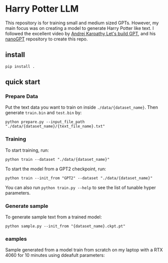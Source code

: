 # Harry Potter LLM

This repository is for training small and medium sized GPTs. However, my main focus was on creating a model to generate Harry Potter like text. I followed the excellent video by [Andrej Karpathy Let's build GPT](https://www.youtube.com/watch?v=kCc8FmEb1nY), and his [nanoGPT](https://github.com/karpathy/nanoGPT) repository to create this repo.


## install
```
pip install .
```

## quick start

### Prepare Data
Put the text data you want to train on inside `./data/{dataset_name}`. Then generate `train.bin` and `test.bin` by:
```
python prepare.py --input_file_path "./data/{dataset_name}/{text_file_name}.txt"
```

### Training
To start training, run:
```
python train --dataset "./data/{dataset_name}"
```

To start the model from a GPT2 checkpoint, run:
```
python train --init_from "GPT2" --dataset "./data/{dataset_name}"
```

You can also run `python train.py --help` to see the list of tunable hyper parameters.


### Generate sample
To generate sample text from a trained model:
```
python sample.py --init_from "{dataset_name}.ckpt.pt"
```

### eamples

Sample generated from a model train from scratch on my laptop with a RTX 4060 for 10 minutes using ddeafult parameters:
```

```